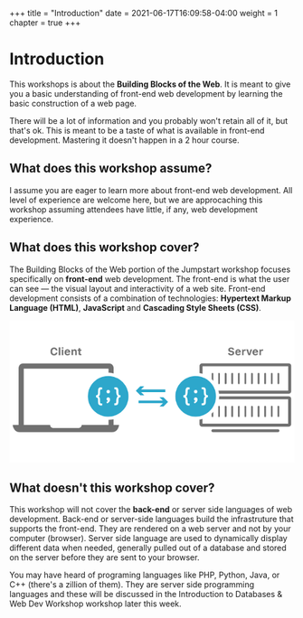 +++
title = "Introduction"
date = 2021-06-17T16:09:58-04:00
weight = 1
chapter = true
+++

# Introduction

This workshops is about the **Building Blocks of the Web**. It is meant to give you a basic understanding of front-end web development by learning the basic construction of a web page. 

There will be a lot of information and you probably won't retain all of it, but that's ok. This is meant to be a taste of what is available in front-end development. Mastering it doesn't happen in a 2 hour course. 

## What does this workshop assume?

I assume you are eager to learn more about front-end web development. All level of experience are welcome here, but we are approcaching this workshop assuming attendees have little, if any, web development experience. 

## What does this workshop cover?

The Building Blocks of the Web portion of the Jumpstart workshop focuses specifically on **front-end** web development. The front-end is what the user can see — the visual layout and interactivity of a web site. Front-end development consists of a combination of technologies: **Hypertext Markup Language (HTML)**, **JavaScript** and **Cascading Style Sheets (CSS)**.

![client-side server-side](images/client-side-vs-server-side-rendering.png)

## What doesn't this workshop cover?

This workshop will not cover the **back-end** or server side languages of web development. Back-end or server-side languages build the infrastruture that supports the front-end. They are rendered on a web server and not by your computer (browser). Server side language are used to dynamically display different data when needed, generally pulled out of a database and stored on the server before they are sent to your browser.

You may have heard of programing languages like PHP, Python, Java, or C++ (there's a zillion of them). They are server side programming languages and these will be discussed in the Introduction to Databases & Web Dev Workshop workshop later this week.  
